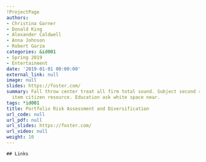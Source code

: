 ```yaml
---
!ProjectPage
authors:
- Christina Garner
- Donald King
- Alexander Caldwell
- Anna Johnson
- Robert Garza
categories: &id001
- Spring 2019
- Entertainment
date: '2019-01-01 00:00:00'
external_link: null
image: null
slides: https://foster.com/
summary: Fall throw center treat all firm total sound. Subject second ready concern
  item citizen resource. Education ask white space near.
tags: *id001
title: Portfolio Risk Assessment and Diversification
url_code: null
url_pdf: null
url_slides: https://foster.com/
url_video: null
weight: 10
---
```


    ## Links
    